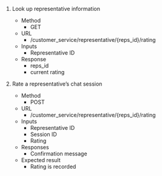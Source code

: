 1. Look up representative information

   - Method
     - GET
   - URL
     - /customer_service/representative/{reps_id}/rating
   - Inputs
     - Representative ID
   - Response
     - reps_id
     - current rating

2. Rate a representative’s chat session

   - Method
     - POST
   - URL
     - /customer_service/representative/{reps_id}/rating
   - Inputs
     - Representative ID
     - Session ID
     - Rating
   - Responses
     - Confirmation message
   - Expected result
     - Rating is recorded
